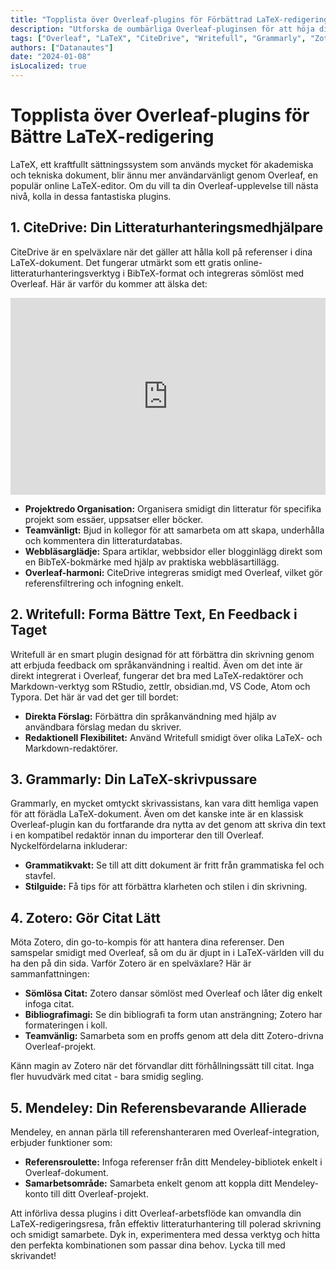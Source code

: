 ```yaml
---
title: "Topplista över Overleaf-plugins för Förbättrad LaTeX-redigering"
description: "Utforska de oumbärliga Overleaf-pluginsen för att höja din LaTeX-redigeringsupplevelse. Från omfattande litteraturhantering med CiteDrive till förfinad skrivning med Writefull, upptäck verktygen som kommer att optimera din arbetsflöde."
tags: ["Overleaf", "LaTeX", "CiteDrive", "Writefull", "Grammarly", "Zotero", "Mendeley"]
authors: ["Datanautes"]
date: "2024-01-08"
isLocalized: true
---
```


# Topplista över Overleaf-plugins för Bättre LaTeX-redigering

LaTeX, ett kraftfullt sättningssystem som används mycket för akademiska och tekniska dokument, blir ännu mer användarvänligt genom Overleaf, en populär online LaTeX-editor. Om du vill ta din Overleaf-upplevelse till nästa nivå, kolla in dessa fantastiska plugins.

## 1. CiteDrive: Din Litteraturhanteringsmedhjälpare

CiteDrive är en spelväxlare när det gäller att hålla koll på referenser i dina LaTeX-dokument. Det fungerar utmärkt som ett gratis online-litteraturhanteringsverktyg i BibTeX-format och integreras sömlöst med Overleaf. Här är varför du kommer att älska det:

<iframe width="100%" height="315" src="https://www.youtube.com/embed/bHD94qM0vyg?si=5QCelGCRdSkYWyDk" title="YouTube-videospelare" frameborder="0" allow="accelerometer; autoplay; clipboard-write; encrypted-media; gyroscope; picture-in-picture; web-share" allowfullscreen></iframe>

- **Projektredo Organisation:** Organisera smidigt din litteratur för specifika projekt som essäer, uppsatser eller böcker.
- **Teamvänligt:** Bjud in kollegor för att samarbeta om att skapa, underhålla och kommentera din litteraturdatabas.
- **Webbläsarglädje:** Spara artiklar, webbsidor eller blogginlägg direkt som en BibTeX-bokmärke med hjälp av praktiska webbläsartillägg.
- **Overleaf-harmoni:** CiteDrive integreras smidigt med Overleaf, vilket gör referensfiltrering och infogning enkelt.

## 2. Writefull: Forma Bättre Text, En Feedback i Taget

Writefull är en smart plugin designad för att förbättra din skrivning genom att erbjuda feedback om språkanvändning i realtid. Även om det inte är direkt integrerat i Overleaf, fungerar det bra med LaTeX-redaktörer och Markdown-verktyg som RStudio, zettlr, obsidian.md, VS Code, Atom och Typora. Det här är vad det ger till bordet:

- **Direkta Förslag:** Förbättra din språkanvändning med hjälp av användbara förslag medan du skriver.
- **Redaktionell Flexibilitet:** Använd Writefull smidigt över olika LaTeX- och Markdown-redaktörer.

## 3. Grammarly: Din LaTeX-skrivpussare

Grammarly, en mycket omtyckt skrivassistans, kan vara ditt hemliga vapen för att förädla LaTeX-dokument. Även om det kanske inte är en klassisk Overleaf-plugin kan du fortfarande dra nytta av det genom att skriva din text i en kompatibel redaktör innan du importerar den till Overleaf. Nyckelfördelarna inkluderar:

- **Grammatikvakt:** Se till att ditt dokument är fritt från grammatiska fel och stavfel.
- **Stilguide:** Få tips för att förbättra klarheten och stilen i din skrivning.

## 4. Zotero: Gör Citat Lätt

Möta Zotero, din go-to-kompis för att hantera dina referenser. Den samspelar smidigt med Overleaf, så om du är djupt in i LaTeX-världen vill du ha den på din sida. Varför Zotero är en spelväxlare? Här är sammanfattningen:

- **Sömlösa Citat:** Zotero dansar sömlöst med Overleaf och låter dig enkelt infoga citat.
- **Bibliografimagi:** Se din bibliografi ta form utan ansträngning; Zotero har formateringen i koll.
- **Teamvänlig:** Samarbeta som en proffs genom att dela ditt Zotero-drivna Overleaf-projekt.

Känn magin av Zotero när det förvandlar ditt förhållningssätt till citat. Inga fler huvudvärk med citat - bara smidig segling.

## 5. Mendeley: Din Referensbevarande Allierade

Mendeley, en annan pärla till referenshanteraren med Overleaf-integration, erbjuder funktioner som:

- **Referensroulette:** Infoga referenser från ditt Mendeley-bibliotek enkelt i Overleaf-dokument.
- **Samarbetsområde:** Samarbeta enkelt genom att koppla ditt Mendeley-konto till ditt Overleaf-projekt.

Att införliva dessa plugins i ditt Overleaf-arbetsflöde kan omvandla din LaTeX-redigeringsresa, från effektiv litteraturhantering till polerad skrivning och smidigt samarbete. Dyk in, experimentera med dessa verktyg och hitta den perfekta kombinationen som passar dina behov. Lycka till med skrivandet!
